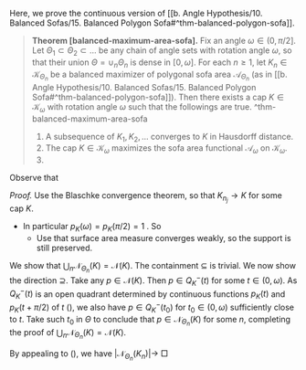 Here, we prove the continuous version of [[b. Angle Hypothesis/10. Balanced Sofas/15. Balanced Polygon Sofa#^thm-balanced-polygon-sofa]]. 

> __Theorem [balanced-maximum-area-sofa].__ Fix an angle $\omega \in (0, \pi/2]$. Let $\Theta_1 \subset \Theta_2 \subset \dots$ be any chain of angle sets with rotation angle $\omega$, so that their union $\Theta = \cup_n \Theta_n$ is dense in $[0, \omega]$. For each $n \geq 1$, let $K_n \in \mathcal{K}_{\Theta_n}$ be a balanced maximizer of polygonal sofa area $\mathcal{A}_{\Theta_n}$ (as in [[b. Angle Hypothesis/10. Balanced Sofas/15. Balanced Polygon Sofa#^thm-balanced-polygon-sofa]]). Then there exists a cap $K \in \mathcal{K}_\omega$ with rotation angle $\omega$ such that the followings are true. ^thm-balanced-maximum-area-sofa
> 
> 1. A subsequence of $K_1, K_2, \dots$ converges to $K$ in Hausdorff distance.
> 2. The cap $K \in \mathcal{K}_\omega$ maximizes the sofa area functional $\mathcal{A}_\omega$ on $\mathcal{K}_\omega$.
> 3. 

Observe that 

_Proof._ Use the Blaschke convergence theorem, so that $K_{n_j} \to K$ for some cap $K$.
- In particular $p_K(\omega) = p_K(\pi/2) = 1$ . So 
	- Use that surface area measure converges weakly, so the support is still preserved.

We show that $\bigcup_{n} \mathcal{N}_{\Theta_n}(K) = \mathcal{N}(K)$. The containment $\subseteq$ is trivial. We now show the direction $\supseteq$. Take any $p \in \mathcal{N}(K)$. Then $p \in Q_K^-(t)$ for some $t \in (0, \omega)$. As $Q_K^-(t)$ is an open quadrant determined by continuous functions $p_K(t)$ and $p_K(t + \pi/2)$ of $t$ (), we also have $p \in Q_K^-(t_0)$ for $t_0 \in (0, \omega)$ sufficiently close to $t$. Take such $t_0$ in $\Theta$ to conclude that $p \in \mathcal{N}_{\Theta_n}(K)$ for some $n$, completing the proof of $\bigcup_{n} \mathcal{N}_{\Theta_n}(K) = \mathcal{N}(K)$.

By appealing to (), we have $|\mathcal{N}_{\Theta_n}(K_n)| \to$ □